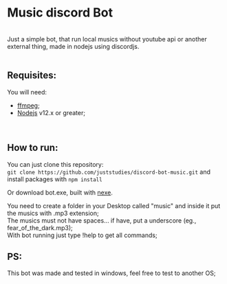 # Music discord Bot
<br>
Just a simple bot, that run local musics without youtube api or another external thing, made in nodejs using discordjs.
<br>
<br>

## Requisites:
You will need:<br>
- [ffmpeg](www.google.com.br);
- [Nodejs](https://nodejs.org/en/) v12.x or greater; 

<br>

## How to run:
You can just clone this repository:<br>
 ```git clone https://github.com/juststudies/discord-bot-music.git``` and install packages with ```npm install```<br>

 Or download bot.exe, built with [nexe](https://github.com/nexe/nexe).

 You need to create a folder in your Desktop called "music" and inside it put the musics with .mp3 extension;<br>
 The musics must not have spaces... if have, put a underscore (eg., fear_of_the_dark.mp3);<br>
 With bot running just type !help to get all commands;

## PS:
This bot was made and tested in windows, feel free to test to another OS;